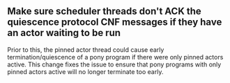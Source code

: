 ## Make sure scheduler threads don't ACK the quiescence protocol CNF messages if they have an actor waiting to be run

Prior to this, the pinned actor thread could cause early termination/quiescence of a pony program if there were only pinned actors active. This change fixes the issue to ensure that pony programs with only pinned actors active will no longer terminate too early.
